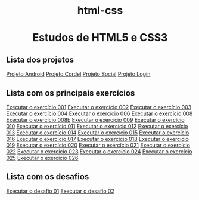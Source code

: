 # html-css
<style>
    h1 {
        text-align: center;
        background-color: ;
    }

</style>
 <h1>Estudos de HTML5 e CSS3</h1>

<h2>Lista dos projetos</h2>
<p>
    <a href="https://rogeriojesuinofr.github.io/projeto-android/">Projeto Android</a>
    <a href="https://rogeriojesuinofr.github.io/projeto-cordel/">Projeto Cordel</a>
    <a href="https://rogeriojesuinofr.github.io/projeto-social/">Projeto Social</a>
    <a href="https://rogeriojesuinofr.github.io/projeto-tela-login/">Projeto Login</a>
</p>

<h2>Lista com os principais exercícios</h2>
<p>
    <a href="exercícios/ex001/index.html">Executar o exercício 001</a>
    <a href="exercícios/ex002/index.html">Executar o exercício 002</a>
    <a href="exercícios/ex003/index.html">Executar o exercício 003</a>
    <a href="exercícios/ex004/index.html">Executar o exercício 004</a>
    <a href="exercícios/ex006/index.html">Executar o exercício 006</a>
    <a href="exercícios/ex008/index.html">Executar o exercício 008</a>
    <a href="exercícios/ex008b/index.html">Executar o exercício 008b</a>
    <a href="exercícios/ex009/index.html">Executar o exercício 009</a>
    <a href="exercícios/ex010/index.html">Executar o exercício 010</a>
    <a href="exercícios/ex011/index.html">Executar o exercício 011</a>
    <a href="exercícios/ex012/index.html">Executar o exercício 012</a>
    <a href="exercícios/ex013/index.html">Executar o exercício 013</a>
    <a href="exercícios/ex014/index.html">Executar o exercício 014</a>
    <a href="exercícios/ex015/index.html">Executar o exercício 015</a>
    <a href="exercícios/ex016/cor01.html">Executar o exercício 016</a>
    <a href="exercícios/ex017/fonte01.html">Executar o exercício 017</a>
    <a href="exercícios/ex018/fonte01.html">Executar o exercício 018</a>
    <a href="exercícios/ex019/seletor01.html">Executar o exercício 019</a>
    <a href="exercícios/ex020/links.html">Executar o exercício 020</a>
    <a href="exercícios/ex021/caixa01.html">Executar o exercício 021</a>
    <a href="exercícios/ex022/fundo001.html">Executar o exercício 022</a>
    <a href="exercícios/ex023/tabela001.html">Executar o exercício 023</a>
    <a href="exercícios/ex024/iframe001.html">Executar o exercício 024</a>
    <a href="exercícios/ex025/form010.html">Executar o exercício 025</a>
    <a href="exercícios/ex026/mq005/index.html">Executar o exercício 026</a>
</p>

<h2>Lista com os desafios</h2>
<p>
    <a href="desafios/android.html">Executar o desafio 01</a>
    <a href="desafios/desafio02-tabela.html">Executar o desafio 02</a>
</p>
